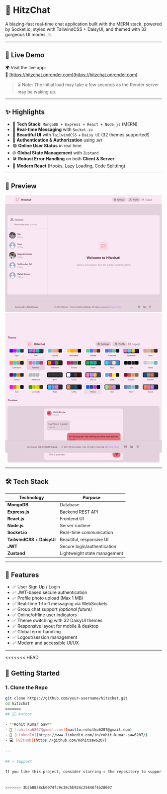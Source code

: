 # 💬 HitzChat

A blazing-fast real-time chat application built with the MERN stack, powered by Socket.io, styled with TailwindCSS + DaisyUI, and themed with 32 gorgeous UI modes. 💥

---

## 🚀 Live Demo

🌍 Visit the live app:  
🔗 [https://hitzchat.onrender.com](https://hitzchat.onrender.com)

> ⏳ Note: The initial load may take a few seconds as the Render server may be waking up.

---

## ✨ Highlights

- 🌟 **Tech Stack**: `MongoDB + Express + React + Node.js` (MERN)
- 🔌 **Real-time Messaging** with `Socket.io`
- 🎨 **Beautiful UI** with `TailwindCSS` + `Daisy UI` (32 themes supported!)
- 🔐 **Authentication & Authorization** using `JWT`
- 🟢 **Online User Status** in real time
- 🌐 **Global State Management** with `Zustand`
- 🛠️ **Robust Error Handling** on both **Client & Server**
- 🧠 **Modern React** (Hooks, Lazy Loading, Code Splitting)

---

## 📸 Preview

![Preview Image](frontend/public/hitzchat.onrender.com_.png)
![Preview Image](frontend/public/hitzchat.onrender.com_%20(1).png)

---

## 🛠️ Tech Stack

| Technology     | Purpose                    |
|----------------|----------------------------|
| **MongoDB**    | Database                   |
| **Express.js** | Backend REST API           |
| **React.js**   | Frontend UI                |
| **Node.js**    | Server runtime             |
| **Socket.io**  | Real-time communication    |
| **TailwindCSS** + **DaisyUI** | Beautiful, responsive UI |
| **JWT**        | Secure login/authentication |
| **Zustand**    | Lightweight state management |

---

## 🔧 Features

- ✅ User Sign Up / Login
- ✅ JWT-based secure authentication
- ✅ Profile photo upload (Max 1 MB)
- ✅ Real-time 1-to-1 messaging via WebSockets
- ✅ Group chat support *(optional future)*
- ✅ Online/offline user indicators
- ✅ Theme switching with 32 DaisyUI themes
- ✅ Responsive layout for mobile & desktop
- ✅ Global error handling
- ✅ Logout/session management
- ✅ Modern and accessible UI/UX

---

<<<<<<< HEAD
## 🚀 Getting Started

### 1. Clone the Repo

```bash
git clone https://github.com/your-username/hitzchat.git
cd hitzchat
=======
## 🧑‍💻 Author

- **Rohit Kumar Saw**  
- 📧 [rohitku6207@gmail.com](mailto:rohitku6207@gmail.com)  
- 🔗 [LinkedIn](https://www.linkedin.com/in/rohit-kumar-saw6207/)  
- 💻 [GitHub](https://github.com/Rohitsaw6207)

---

## ⭐ Support

If you like this project, consider starring ⭐ the repository to support and inspire more work!


>>>>>>> 3b2b0838cb6074fc9c38c5b924c25846f4b28607
